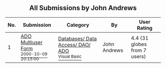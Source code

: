 ﻿<div align="center">

## All Submissions by John Andrews

</div>

No.  | Submission | Category | By   | User Rating
---- | ---------- | -------- | ---- | -----------
1 | [ADO Multiuser Form<br /><sup>2000-10-09 20:15:00</sup>](https://github.com/Planet-Source-Code/john-andrews-ado-multiuser-form__1-12105) | [Databases/ Data Access/ DAO/ ADO<br /><sup>Visual Basic</sup>](../ByCategory/databases-data-access-dao-ado__1-6.md) | John Andrews | 4.4 (31 globes from 7 users)
